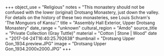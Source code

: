 +++
object_use = "Religious"
notes = "This monastery should not be confused with the lower (original) Drotsang Monastery, just down the valley. For details on the history of these two monasteries, see Louis Schram's 'The Monguors of Kansu'."
title = "Assembly Hall Exterior,  Upper Drotsang Monastery"
date_range = "unknown"
cultural_region = "Amdo"
source_title = "Private Collection (Gray Tuttle)"
material = "Cotton | Stone | Wood"
date = "2017-04-24T16:40:25.792638"
thumbnail = "Drotsang Upper Gon_1934.preview.JPG"
image = "Drotsang Upper Gon_1934.2000x2000.JPG"
+++
